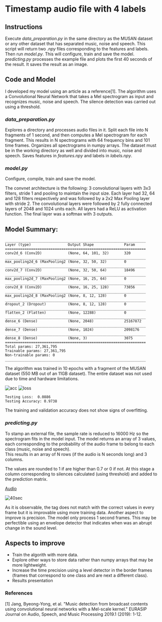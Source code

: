 # Timestamp audio file with 4 labels

## Instructions

Execute *data_preparation.py* in the same directory as the MUSAN dataset or any other dataset that has separated music, noise and speech. 
This script will return two *.npy* files corresponding to the features and labels.
Then run *model.py*. This will configure, train and save the model.
*predicting.py* processes the example file and plots the first 40 seconds of the result. It saves the result as an image.

## Code and Model

I developed my model using an article as a reference[1]. 
The algorithm uses a Convolutional Neural Network that takes a Mel spectrogram as input and recognizes music, noise and speech. The silence detection was carried out using a threshold.

### *data_preparation.py*

Explores a directory and processes audio files in it. 
Split each file into N fragments of 1 second, and then computes a Mel spectrogram for each fragment. This results in N spectrograms with 64 frequency bins and 101 time frames. 
Organizes all spectrograms in numpy arrays. 
The dataset must be in the working directory as well and divided into music, noise and speech. Saves features in *features.npy* and labels in *labels.npy*.

### *model.py*

Configure, compile, train and save the model.

The convnet architecture is the following: 3 convolutional layers with 3x3 filters, stride 1 and pooling to maintain the input size. Each layer had 32, 64 and 128 filters respectively and was followed by a 2x2 Max Pooling layer with stride 2.
The convolutional layers were followed by 2 fully connected layers of 2048 and 1024 units each. All layers had a ReLU as activation function.
The final layer was a softmax with 3 outputs.

## Model Summary:

```
_________________________________________________________________
Layer (type)                 Output Shape              Param    
=================================================================
conv2d_6 (Conv2D)            (None, 64, 101, 32)       320       
_________________________________________________________________
max_pooling2d_6 (MaxPooling2 (None, 32, 50, 32)        0         
_________________________________________________________________
conv2d_7 (Conv2D)            (None, 32, 50, 64)        18496     
_________________________________________________________________
max_pooling2d_7 (MaxPooling2 (None, 16, 25, 64)        0         
_________________________________________________________________
conv2d_8 (Conv2D)            (None, 16, 25, 128)       73856     
_________________________________________________________________
max_pooling2d_8 (MaxPooling2 (None, 8, 12, 128)        0         
_________________________________________________________________
dropout_2 (Dropout)          (None, 8, 12, 128)        0         
_________________________________________________________________
flatten_2 (Flatten)          (None, 12288)             0         
_________________________________________________________________
dense_6 (Dense)              (None, 2048)              25167872  
_________________________________________________________________
dense_7 (Dense)              (None, 1024)              2098176   
_________________________________________________________________
dense_8 (Dense)              (None, 3)                 3075      
=================================================================
Total params: 27,361,795
Trainable params: 27,361,795
Non-trainable params: 0
_________________________________________________________________
```

The algorithm was trained in 10 epochs with a fragment of the MUSAN dataset (550 MB  out of an 11GB dataset). The entire dataset was not used due to time and hardware limitations.

![acc](https://user-images.githubusercontent.com/26192412/116941844-dd92b680-ac46-11eb-9434-a2871499fa05.png)
![loss](https://user-images.githubusercontent.com/26192412/116941846-dec3e380-ac46-11eb-883c-ba6af9610bdb.png)

```
Testing Loss:  0.0886
Testing Accuracy: 0.9738
```

The training and validation accuracy does not show signs of overfitting. 

### *predicting.py*

To stamp an external file, the sample rate is reduced to 16000 Hz so the spectrogram fits in the model input. 
The model returns an array of 3 values, each corresponding to the probability of the audio frame to belong to each class (music, noise and speech).  
This results in an array of N rows (if the audio is N seconds long) and 3 columns.

The values are rounded to 1 if are higher than 0.7 or 0 if not. 
At this stage a column corresponding to silences calculated (using threshold) and added to the prediction matrix.

[Audio](images/40sec.png)

![40sec](https://user-images.githubusercontent.com/26192412/116942312-bbe5ff00-ac47-11eb-89b5-0bdd6960a6cf.png)

As it is observable, the tag does not match with the correct values in every frame but it is improvable using more training data. Another aspect to improve is precision. The model only process 1 second frames. This may be perfectible using an envelope detector that indicates when was an abrupt change in the sound level. 

## Aspects to improve
- Train the algorith with more data.
- Explore other ways to store data rather than numpy arrays that may be more lightweight.
- Increase the time precision using a level detector in the border frames (frames that correspond to one class and are next a different class).
- Results presentation

### References
[1] Jang, Byeong-Yong, et al. "Music detection from broadcast contents using convolutional neural networks with a Mel-scale kernel." EURASIP Journal on Audio, Speech, and Music Processing 2019.1 (2019): 1-12.
